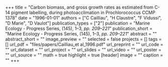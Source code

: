 +++
title = "Carbon biomass, and gross growth rates as estimated from C-14 pigment labelling, during photoacclimation in Prochlorococcus CCMP 1378"
date = "1996-01-01"
authors = ["C Cailliau", "H Claustre", "F Vidussi", "D Marie", "D Vaulot"]
publication_types = ["2"]
publication = "Marine Ecology - Progress Series, (145), 1–3, _pp. 209–221_"
publication_short = "Marine Ecology - Progress Series, (145), 1–3, _pp. 209–221_"
abstract = ""
abstract_short = ""
image_preview = ""
selected = false
projects = []
tags = []
url_pdf = "files/papers/Cailliau_et al_1996.pdf"
url_preprint = ""
url_code = ""
url_dataset = ""
url_project = ""
url_slides = ""
url_video = ""
url_poster = ""
url_source = ""
math = true
highlight = true
[header]
image = ""
caption = ""
+++
